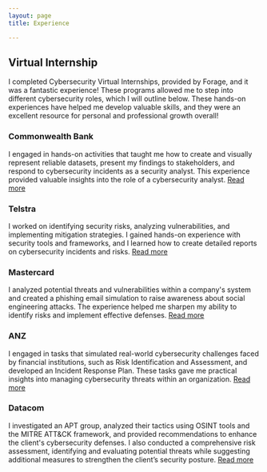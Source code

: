 ```yaml
---
layout: page
title: Experience

---
```


## Virtual Internship

I completed Cybersecurity Virtual Internships, provided by Forage, and it was a fantastic experience! These programs allowed me to step into different cybersecurity roles, which I will outline below.
These hands-on experiences have helped me develop valuable skills, and they were an excellent resource for personal and professional growth overall!

### Commonwealth Bank
I engaged in hands-on activities that taught me how to create and visually represent reliable datasets, present my findings to stakeholders, and respond to cybersecurity incidents as a security analyst. This experience provided valuable insights into the role of a cybersecurity analyst.
[Read more](./virtualinternships/commonwealthbank)

### Telstra

I worked on identifying security risks, analyzing vulnerabilities, and implementing mitigation strategies. I gained hands-on experience with security tools and frameworks, and I learned how to create detailed reports on cybersecurity incidents and risks.
[Read more](./virtualinternships/telstra)

### Mastercard

I analyzed potential threats and vulnerabilities within a company's system and created a phishing email simulation to raise awareness about social engineering attacks. The experience helped me sharpen my ability to identify risks and implement effective defenses.
[Read more](./virtualinternships/mastercard)

### ANZ

I engaged in tasks that simulated real-world cybersecurity challenges faced by financial institutions, such as Risk Identification and Assessment, and developed an Incident Response Plan. These tasks gave me practical insights into managing cybersecurity threats within an organization.
[Read more](./virtualinternships/anz)

### Datacom

I investigated an APT group, analyzed their tactics using OSINT tools and the MITRE ATT&CK framework, and provided recommendations to enhance the client's cybersecurity defenses.  I also conducted a comprehensive risk assessment, identifying and evaluating potential threats while suggesting additional measures to strengthen the client’s security posture.
[Read more](./virtualinternships/datacom)

